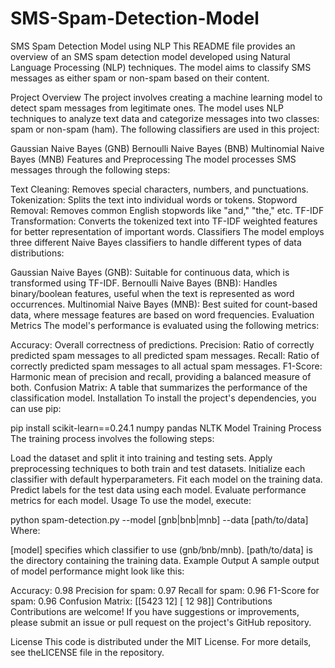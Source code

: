 # SMS-Spam-Detection-Model
SMS Spam Detection Model using NLP
This README file provides an overview of an SMS spam detection model developed using Natural Language Processing (NLP) techniques. The model aims to classify SMS messages as either spam or non-spam based on their content.

Project Overview
The project involves creating a machine learning model to detect spam messages from legitimate ones. The model uses NLP techniques to analyze text data and categorize messages into two classes: spam or non-spam (ham). The following classifiers are used in this project:

Gaussian Naive Bayes (GNB)
Bernoulli Naive Bayes (BNB)
Multinomial Naive Bayes (MNB)
Features and Preprocessing
The model processes SMS messages through the following steps:

Text Cleaning: Removes special characters, numbers, and punctuations.
Tokenization: Splits the text into individual words or tokens.
Stopword Removal: Removes common English stopwords like "and," "the," etc.
TF-IDF Transformation: Converts the tokenized text into TF-IDF weighted features for better representation of important words.
Classifiers
The model employs three different Naive Bayes classifiers to handle different types of data distributions:

Gaussian Naive Bayes (GNB): Suitable for continuous data, which is transformed using TF-IDF.
Bernoulli Naive Bayes (BNB): Handles binary/boolean features, useful when the text is represented as word occurrences.
Multinomial Naive Bayes (MNB): Best suited for count-based data, where message features are based on word frequencies.
Evaluation Metrics
The model's performance is evaluated using the following metrics:

Accuracy: Overall correctness of predictions.
Precision: Ratio of correctly predicted spam messages to all predicted spam messages.
Recall: Ratio of correctly predicted spam messages to all actual spam messages.
F1-Score: Harmonic mean of precision and recall, providing a balanced measure of both.
Confusion Matrix: A table that summarizes the performance of the classification model.
Installation
To install the project's dependencies, you can use pip:

pip install scikit-learn==0.24.1 numpy pandas NLTK
Model Training Process
The training process involves the following steps:

Load the dataset and split it into training and testing sets.
Apply preprocessing techniques to both train and test datasets.
Initialize each classifier with default hyperparameters.
Fit each model on the training data.
Predict labels for the test data using each model.
Evaluate performance metrics for each model.
Usage
To use the model, execute:

python spam-detection.py --model [gnb|bnb|mnb] --data [path/to/data]
Where:

[model] specifies which classifier to use (gnb/bnb/mnb).
[path/to/data] is the directory containing the training data.
Example Output
A sample output of model performance might look like this:

Accuracy: 0.98
Precision for spam: 0.97
Recall for spam: 0.96
F1-Score for spam: 0.96
Confusion Matrix:
[[5423    12]
 [  12   98]]
Contributions
Contributions are welcome! If you have suggestions or improvements, please submit an issue or pull request on the project's GitHub repository.

License
This code is distributed under the MIT License. For more details, see theLICENSE file in the repository.

